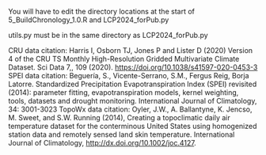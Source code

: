 

You will have to edit the directory locations at the start of 5_BuildChronology_1.0.R and LCP2024_forPub.py

utils.py must be in the same directory as LCP2024_forPub.py


CRU data citation: Harris I, Osborn TJ, Jones P and Lister D (2020) Version 4 of the CRU TS Monthly High-Resolution Gridded Multivariate Climate Dataset. Sci Data 7,, 109 (2020). https://doi.org/10.1038/s41597-020-0453-3
SPEI data citation: Beguería, S., Vicente-Serrano, S.M., Fergus Reig, Borja Latorre. Standardized Precipitation Evapotranspiration Index (SPEI) revisited (2014): parameter fitting, evapotranspiration models, kernel weighting, tools, datasets and drought monitoring. International Journal of Climatology, 34: 3001-3023
TopoWx data citation: Oyler, J.W., A. Ballantyne, K. Jencso, M. Sweet, and S.W. Running (2014), Creating a topoclimatic daily air temperature dataset for the conterminous United States using homogenized station data and remotely sensed land skin temperature. International Journal of Climatology, http://dx.doi.org/10.1002/joc.4127.
